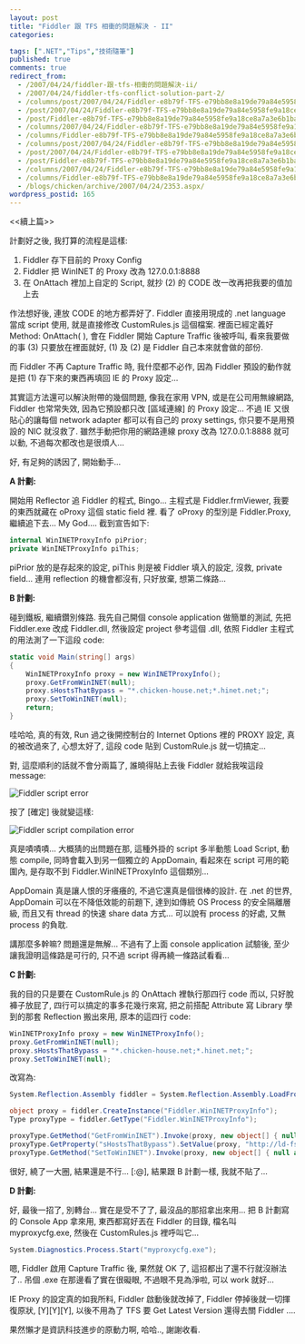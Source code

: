 ```yaml
---
layout: post
title: "Fiddler 跟 TFS 相衝的問題解決 - II"
categories:

tags: [".NET","Tips","技術隨筆"]
published: true
comments: true
redirect_from:
  - /2007/04/24/fiddler-跟-tfs-相衝的問題解決-ii/
  - /2007/04/24/fiddler-tfs-conflict-solution-part-2/
  - /columns/post/2007/04/24/Fiddler-e8b79f-TFS-e79bb8e8a19de79a84e5958fe9a18ce8a7a3e6b1ba-II.aspx/
  - /post/2007/04/24/Fiddler-e8b79f-TFS-e79bb8e8a19de79a84e5958fe9a18ce8a7a3e6b1ba-II.aspx/
  - /post/Fiddler-e8b79f-TFS-e79bb8e8a19de79a84e5958fe9a18ce8a7a3e6b1ba-II.aspx/
  - /columns/2007/04/24/Fiddler-e8b79f-TFS-e79bb8e8a19de79a84e5958fe9a18ce8a7a3e6b1ba-II.aspx/
  - /columns/Fiddler-e8b79f-TFS-e79bb8e8a19de79a84e5958fe9a18ce8a7a3e6b1ba-II.aspx/
  - /columns/post/2007/04/24/Fiddler-e8b79f-TFS-e79bb8e8a19de79a84e5958fe9a18ce8a7a3e6b1ba---II.aspx/
  - /post/2007/04/24/Fiddler-e8b79f-TFS-e79bb8e8a19de79a84e5958fe9a18ce8a7a3e6b1ba---II.aspx/
  - /post/Fiddler-e8b79f-TFS-e79bb8e8a19de79a84e5958fe9a18ce8a7a3e6b1ba---II.aspx/
  - /columns/2007/04/24/Fiddler-e8b79f-TFS-e79bb8e8a19de79a84e5958fe9a18ce8a7a3e6b1ba---II.aspx/
  - /columns/Fiddler-e8b79f-TFS-e79bb8e8a19de79a84e5958fe9a18ce8a7a3e6b1ba---II.aspx/
  - /blogs/chicken/archive/2007/04/24/2353.aspx/
wordpress_postid: 165
---
```


<<續上篇>>

計劃好之後, 我打算的流程是這樣:

1. Fiddler 存下目前的 Proxy Config 
2. Fiddler 把 WinINET 的 Proxy 改為 127.0.0.1:8888 
3. 在 OnAttach 裡加上自定的 Script, 就抄 (2) 的 CODE 改一改再把我要的值加上去

作法想好後, 連放 CODE 的地方都弄好了. Fiddler 直接用現成的 .net language 當成 script 使用, 就是直接修改 CustomRules.js 這個檔案. 裡面已經定義好 Method: OnAttach( ), 會在 Fiddler 開始 Capture Traffic 後被呼叫, 看來我要做的事 (3) 只要放在裡面就好, (1) 及 (2) 是 Fiddler 自己本來就會做的部份.

而 Fiddler 不再 Capture Traffic 時, 我什麼都不必作, 因為 Fiddler 預設的動作就是把 (1) 存下來的東西再填回 IE 的 Proxy 設定...

其實這方法還可以解決附帶的幾個問題, 像我在家用 VPN, 或是在公司用無線網路, Fiddler 也常常失效, 因為它預設都只改 [區域連線] 的 Proxy 設定... 不過 IE 又很貼心的讓每個 network adapter 都可以有自己的 proxy settings, 你只要不是用預設的 NIC 就沒救了. 雖然手動把你用的網路連線 proxy 改為 127.0.0.1:8888 就可以動, 不過每次都改也是很煩人...

好, 有足夠的誘因了, 開始動手...

**A 計劃:**

開始用 Reflector 追 Fiddler 的程式, Bingo... 主程式是 Fiddler.frmViewer, 我要的東西就藏在 oProxy 這個 static field 裡. 看了 oProxy 的型別是 Fiddler.Proxy, 繼續追下去... My God.... 截到宣告如下:

```csharp
internal WinINETProxyInfo piPrior;
private WinINETProxyInfo piThis;
```

piPrior 放的是存起來的設定, piThis 則是被 Fiddler 填入的設定, 沒救, private field... 連用 reflection 的機會都沒有, 只好放棄, 想第二條路...

**B 計劃:**

碰到鐵板, 繼續鑽別條路. 我先自己開個 console application 做簡單的測試, 先把 Fiddler.exe 改成 Fiddler.dll, 然後設定 project 參考這個 .dll, 依照 Fiddler 主程式的用法測了一下這段 code:

```csharp
static void Main(string[] args)
{
    WinINETProxyInfo proxy = new WinINETProxyInfo();
    proxy.GetFromWinINET(null);
    proxy.sHostsThatBypass = "*.chicken-house.net;*.hinet.net;";
    proxy.SetToWinINET(null);
    return;
}
```

哇哈哈, 真的有效, Run 過之後開控制台的 Internet Options 裡的 PROXY 設定, 真的被改過來了, 心想太好了, 這段 code 貼到 CustomRule.js 就一切搞定...

對, 這麼順利的話就不會分兩篇了, 誰曉得貼上去後 Fiddler 就給我唉這段 message:

![Fiddler script error](/images/2007-04-24-fiddler-tfs-conflict-solution-part-2/image04.png)

按了 [確定] 後就變這樣:

![Fiddler script compilation error](/images/2007-04-24-fiddler-tfs-conflict-solution-part-2/image09.png)

真是嘖嘖嘖... 大概猜的出問題在那, 這種外掛的 script 多半動態 Load Script, 動態 compile, 同時會載入到另一個獨立的 AppDomain, 看起來在 script 可用的範圍內, 是存取不到 Fiddler.WinINETProxyInfo 這個類別... 

AppDomain 真是讓人恨的牙癢癢的, 不過它還真是個很棒的設計. 在 .net 的世界, AppDomain 可以在不降低效能的前題下, 達到如傳統 OS Process 的安全隔離層級, 而且又有 thread 的快速 share data 方式... 可以說有 process 的好處, 又無 process 的負耽.

講那麼多幹嘛? 問題還是無解... 不過有了上面 console application 試驗後, 至少讓我證明這條路是可行的, 只不過 script 得再繞一條路試看看...

**C 計劃:**

我的目的只是要在 CustomRule.js 的 OnAttach 裡執行那四行 code 而以, 只好脫褲子放屁了, 四行可以搞定的事多花幾行來寫, 把之前搭配 Attribute 寫 Library 學到的那套 Reflection 搬出來用, 原本的這四行 code:

```csharp
WinINETProxyInfo proxy = new WinINETProxyInfo();
proxy.GetFromWinINET(null);
proxy.sHostsThatBypass = "*.chicken-house.net;*.hinet.net;";
proxy.SetToWinINET(null);
```

改寫為:

```csharp
System.Reflection.Assembly fiddler = System.Reflection.Assembly.LoadFrom(@"Fiddler.exe");

object proxy = fiddler.CreateInstance("Fiddler.WinINETProxyInfo");
Type proxyType = fiddler.GetType("Fiddler.WinINETProxyInfo");

proxyType.GetMethod("GetFromWinINET").Invoke(proxy, new object[] { null as string });
proxyType.GetProperty("sHostsThatBypass").SetValue(proxy, "http://ld-fsweb.learningdigital.com:8080;", null);
proxyType.GetMethod("SetToWinINET").Invoke(proxy, new object[] { null as string });
```

很好, 繞了一大圈, 結果還是不行... [:@], 結果跟 B 計劃一樣, 我就不貼了...

**D 計劃:**

好, 最後一招了, 別轉台... 實在是受不了了, 最沒品的那招拿出來用... 把 B 計劃寫的 Console App 拿來用, 東西都寫好丟在 Fiddler 的目錄, 檔名叫 myproxycfg.exe, 然後在 CustomRules.js 裡呼叫它...

```csharp
System.Diagnostics.Process.Start("myproxycfg.exe");
```

嗯, Fiddler 啟用 Capture Traffic 後, 果然就 OK 了, 這招都出了還不行就沒辦法了.. 吊個 .exe 在那邊看了實在很礙眼, 不過眼不見為淨啦, 可以 work 就好...

IE Proxy 的設定真的如我所料, Fiddler 啟動後就改掉了, Fiddler 停掉後就一切揮復原狀, [Y][Y][Y], 以後不用為了 TFS 要 Get Latest Version 還得去關 Fiddler ....

果然懶才是資訊科技進步的原動力啊, 哈哈.., 謝謝收看.
